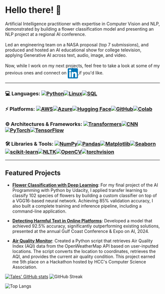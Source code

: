 <h1>Hello there! 👋</h1>
<p>
  Artificial Intelligence practitioner with expertise in Computer Vision and NLP, demonstrated by building a flower classification model and presenting an NLP project at a regional AI conference.
  <br><br>
  Led an engineering team on a NASA proposal (top 7 submissions), and produced and hosted an AI educational show for college television, applying Generative AI across text, audio, image, and video.
  <br><br>
  Now, while I work on my next projects, feel free to take a look at some of my previous ones and connect on
  <a href="https://www.linkedin.com/in/tales-leonidas/" target="_blank">
    <img src="assets/linkedinlogo.png" alt="LinkedIn" style="width:33px; height:33px; vertical-align:middle;">
  </a>
  if you'd like.
</p>

---
### 💻 Languages: [![Python](https://img.shields.io/badge/Python-3776AB?style=for-the-badge&logo=python&logoColor=white)]()[![Linux](https://img.shields.io/badge/Linux-FCC624?style=for-the-badge&logo=linux&logoColor=black)]()[![SQL](https://img.shields.io/badge/SQL-4479A1?style=for-the-badge&logo=mysql&logoColor=white)]()

### ⚡ Platforms: [![AWS](https://img.shields.io/badge/AWS-FF9900?style=for-the-badge&logo=amazonaws&logoColor=white)]()[![Azure](https://img.shields.io/badge/Azure-0089D6?style=for-the-badge&logo=microsoft-azure&logoColor=white)]()[![Hugging Face](https://img.shields.io/badge/Hugging_Face-FFAE2E?style=for-the-badge&logo=huggingface&logoColor=white)]()[![GitHub](https://img.shields.io/badge/GitHub-181717?style=for-the-badge&logo=github&logoColor=white)]()[![Colab](https://img.shields.io/badge/Colab-F9AB00?style=for-the-badge&logo=google-colab&logoColor=white)]()

### ⚙️ Architectures & Frameworks: [![Transformers](https://img.shields.io/badge/Transformers-FFAE2E?style=for-the-badge&logo=huggingface&logoColor=white)]()[![CNN](https://img.shields.io/badge/CNN-336791?style=for-the-badge)]()[![PyTorch](https://img.shields.io/badge/PyTorch-EE4C2C?style=for-the-badge&logo=pytorch&logoColor=white)]()[![TensorFlow](https://img.shields.io/badge/TensorFlow-FF6F00?style=for-the-badge&logo=tensorflow&logoColor=white)]()

### 🛠️ Libraries & Tools: [![NumPy](https://img.shields.io/badge/NumPy-013243?style=for-the-badge&logo=numpy&logoColor=white)]()[![Pandas](https://img.shields.io/badge/Pandas-150458?style=for-the-badge&logo=pandas&logoColor=white)]()[![Matplotlib](https://img.shields.io/badge/Matplotlib-11557C?style=for-the-badge)]()[![Seaborn](https://img.shields.io/badge/Seaborn-2E9AFE?style=for-the-badge)]()[![scikit-learn](https://img.shields.io/badge/scikit--learn-F7931E?style=for-the-badge&logo=scikitlearn&logoColor=white)]()[![NLTK](https://img.shields.io/badge/NLTK-0288D1?style=for-the-badge)]()[![OpenCV](https://img.shields.io/badge/OpenCV-5C3EE8?style=for-the-badge&logo=opencv&logoColor=white)]()[![torchvision](https://img.shields.io/badge/torchvision-EE4C2C?style=for-the-badge&logo=pytorch&logoColor=white)]()

---
## Featured Projects

- [**Flower Classification with Deep Learning**](https://github.com/TLeonidas/uk-flower-classification): For my final project of the AI Programming with Python by Udacity, I applied transfer learning to classify 102 species of flowers by building a custom classifier on top of a VGG16-based neural network. Achieving 85% validation accuracy, I also built a complete training and inference pipeline, including a command-line application.

- [**Detecting Harmful Text in Online Platforms**](https://huggingface.co/spaces/AIGulfCoast2024/Hate_Speech_Text_Classifier): Developed a model that achieved 92.5% accuracy, significantly outperforming existing solutions, presented at the annual Gulf Coast Conference & Expo on AI, 2024.<br>

- [**Air Quality Monitor**](https://github.com/TLeonidas/HCC-CSA-Hackathon): Created a Python script that retrieves Air Quality Index (AQI) data from the OpenWeatherMap API based on user-inputted locations. The script converts the location to coordinates, retrieves the AQI, and provides the current air quality condition. This project earned me 5th place on a Hackathon hosted by HCC's Computer Science Association.


[![Tales' GitHub stats](https://github-readme-stats.vercel.app/api?username=Tleonidas&theme=github_dark )](https://github.com/Tleonidas/github-readme-stats)
![GitHub Streak](https://github-readme-streak-stats.herokuapp.com/?user=Tleonidas&theme=github_dark )
<!-- Center the "Top Langs" card -->
<p>
  <img src="https://github-readme-stats.vercel.app/api/top-langs/?username=Tleonidas&layout=compact&theme=github_dark" alt="Top Langs" />
</p>
